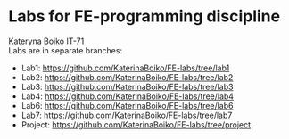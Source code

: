 # Labs for FE-programming discipline
Kateryna Boiko IT-71  
Labs are in separate branches:  
 * Lab1: https://github.com/KaterinaBoiko/FE-labs/tree/lab1  
 * Lab2: https://github.com/KaterinaBoiko/FE-labs/tree/lab2  
 * Lab3: https://github.com/KaterinaBoiko/FE-labs/tree/lab3
 * Lab4: https://github.com/KaterinaBoiko/FE-labs/tree/lab4
 * Lab6: https://github.com/KaterinaBoiko/FE-labs/tree/lab6
 * Lab7: https://github.com/KaterinaBoiko/FE-labs/tree/lab7
 * Project: https://github.com/KaterinaBoiko/FE-labs/tree/project
